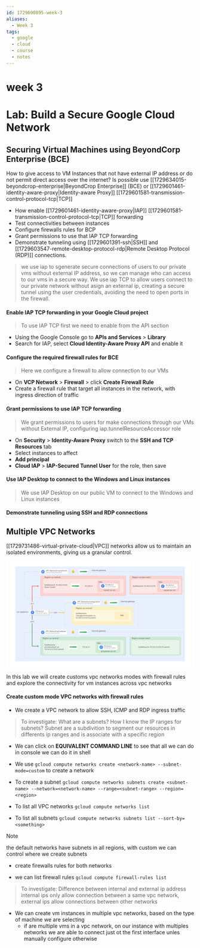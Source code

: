 ```yaml
---
id: 1729600895-week-3
aliases:
  - Week 3
tags:
  - google
  - cloud
  - course
  - notes
---
```


# week 3

# Lab: Build a Secure Google Cloud Network

## Securing Virtual Machines using BeyondCorp Enterprise (BCE)

How to give access to VM Instances that not have external IP address or do not permit direct access over the internet?
Is possible use [[1729634015-beyondcrop-enterprise|BeyondCrop Enterprise]] (BCE) or [[1729601461-identity-aware-proxy|Identity-aware Proxy]] [[1729601581-transmission-control-protocol-tcp|TCP]]

- How enable [[1729601461-identity-aware-proxy|IAP]] [[1729601581-transmission-control-protocol-tcp|TCP]] forwarding
- Test connectivities between instances
- Configure firewalls rules for BCP
- Grant permissions to use that IAP TCP forwarding
- Demonstrate tunneling using [[1729601391-ssh|SSH]] and [[1729603547-remote-desktop-protocol-rdp|Remote Desktop Protocol (RDP)]] connections.

> we use iap to sgenerate secure connections of users to our private vms without external IP address, so we can manage who can access to our vms in a secure way.
> We use iap TCP to allow users connect to our private network without asign an external ip, creating a secure tunnel using the user credentials, avoiding the need to open ports in the firewall.

#### Enable IAP TCP forwarding in your Google Cloud project

> To use IAP TCP first we need to enable from the API section

- Using the Google Console go to **APIs and Services** > **Library**
- Search for IAP, select **Cloud Identity-Aware Proxy API** and enable it

#### Configure the required firewall rules for BCE

> Here we configure a firewall to allow connection to our VMs

- On **VCP Network** > **Firewall** > click **Create Firewall Rule**
- Create a firewall rule that target all instances in the network, with ingress direction of traffic

#### Grant permissions to use IAP TCP forwarding

> We grant permissions to users for make connections through our VMs without External IP, configuring iap.tunnelResourceAccessor role

- On **Security** > **Identity-Aware Proxy** switch to the **SSH and TCP Resources** tab
- Select instances to affect
- **Add principal**
- **Cloud IAP** > **IAP-Secured Tunnel User** for the role, then save

#### Use IAP Desktop to connect to the Windows and Linux instances

> We use IAP Desktop on our public VM to connect to the Windows and Linux instances

#### Demonstrate tunneling using SSH and RDP connections

## Multiple VPC Networks

[[1729731486-virtual-private-cloud|VPC]] networks allow us to maintain an isolated environments, giving us a granular control.

![network diagram](/files/multiple-vpc.png)

In this lab we will create customs vpc networks modes with firewall rules and explore the connectivity for vm instances across vpc networks

#### Create custom mode VPC networks with firewall rules

- We create a VPC network to allow SSH, ICMP and RDP ingress traffic

> To investigate: What are a subnets? How I know the IP ranges for subnets?
> Subnet are a subdivition to segment our resources in differents ip ranges and is associate with a specific region

- We can click on **EQUIVALENT COMMAND LINE** to see that all we can do in console we can do it in shell

- We use `gcloud compute networks create <network-name> --subnet-mode=custom` to create a network
- To create a subnet `gcloud compute networks subnets create <subnet-name> --network=<network-name> --range=<subnet-range> --region=<region>`

- To list all VPC networks `gcloud compute networks list`
- To list all subnets `gcloud compute networks subnets list --sort-by=<something>`

> [!NOTE]
> the default networks have subnets in all regions, with custom we can control where we create subnets

- create firewalls rules for both networks

- we can list firewall rules `gcloud compute firewall-rules list`

> To investigate: Difference between internal and external ip address
> internal ips only allow connection between a same vpc network, external ips allow connections between other networks

- We can create vm instances in multiple vpc networks, based on the type of machine we are selecting
  - if are multiple vms in a vpc network, on our instance with multiples networks we are able to connect just ot the first interface unles manually configure otherwise



